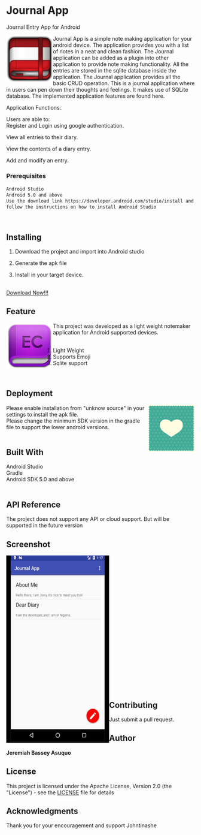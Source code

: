 # Journal App
Journal Entry App for Android 

<img src="https://github.com/jbassuquo4/Journal-App/blob/master/icons/redicon.png"  align="left" height="125" width="125" >
Journal App is a simple note making application for your android device. 
The application provides you with a list of notes in a neat and clean fashion. The Journal application can be added as a plugin into other application to provide note making functionality. All the entries are stored in the sqlite database inside the application. The Journal application provides all the basic CRUD operation.
This is a journal application where in users can pen down their thoughts and feelings. 
It makes use of SQLite database. The implemented application features are found here.
<p></p>
Application Functions:<p></p>
Users are able to:<br>
Register and Login using google authentication.<p></p>
View all entries to their diary.<p></p>
View the contents of a diary entry.<p></p>
Add and modify an entry.<br>

### Prerequisites

```
Android Studio
Android 5.0 and above
Use the download link https://developer.android.com/studio/install and follow the instructions on how to install Android Studio
```
<br>

## Installing

1) Download the project and import into Android studio

2) Generate the apk file

3) Install in your target device.
<br>
<a href="https://github.com/jbassuquo4/Journal-App/blob/master/app/build/outputs/apk/debug/app-debug.apk">Download Now!!!</a>
<br>

## Feature

<img src="https://github.com/jbassuquo4/Journal-App/blob/master/icons/purple.png"  align="left" height="125" width="125" >
This project was developed as a light weight notemaker application for Android supported devices. <br><br>

1) Light Weight <br>
2) Supports Emoji<br>
3) Sqlite support<br>
<br>

## Deployment

<img src="https://github.com/jbassuquo4/Journal-App/blob/master/icons/love.png" align="right" height="125" width="125" >
Please enable installation from "unknow source" in your settings to install the apk file. <br>
Please change the minimum SDK version in the gradle file to support the lower android versions. <br>
<br>

## Built With

Android Studio <br>
Gradle <br>
Android SDK 5.0 and above <br>
<br>

## API Reference

The project does not support any API or cloud support. But will be supported in the future version

## Screenshot

<img src="https://github.com/jbassuquo4/Journal-App/blob/master/icons/screen.JPG" align="left" height="500" width="275" >

<br><br><br><br><br><br><br><br><br><br><br><br><br><br><br><br><br><br><br><br><br>

## Contributing

Just submit a pull request.

## Author

**Jeremiah Bassey Asuquo**

## License

This project is licensed under the Apache License, Version 2.0 (the "License") - see the [LICENSE](https://github.com/jbassuquo4/Journal-App/blob/master/LICENSE) file for details

## Acknowledgments

Thank you for your encouragement and support Johntinashe
